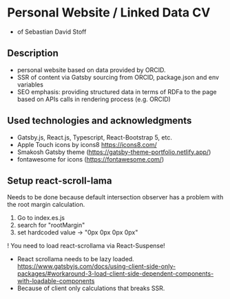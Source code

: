 

# Personal Website / Linked Data CV
- of Sebastian David Stoff


## Description
- personal website based on data provided by ORCID.
- SSR of content via Gatsby sourcing from ORCID, package.json and env variables
- SEO emphasis: providing structured data in terms of RDFa to the page based on APIs calls in rendering process (e.g. ORCID)


## Used technologies and acknowledgments
- Gatsby.js, React.js, Typescript, React-Bootstrap 5, etc.
- Apple Touch icons by icons8 https://icons8.com/
- Smakosh Gatsby theme (https://gatsby-theme-portfolio.netlify.app/)
- fontawesome for icons (https://fontawesome.com/)


## Setup react-scroll-lama

Needs to be done because default intersection observer has a problem with the root margin calculation.

1. Go to index.es.js
2. search for "rootMargin"
3. set hardcoded value -> "0px 0px 0px 0px"


! You need to load react-scrollama via React-Suspense!
* React scrollama needs to be lazy loaded. https://www.gatsbyjs.com/docs/using-client-side-only-packages/#workaround-3-load-client-side-dependent-components-with-loadable-components
 * Because of client only calculations that breaks SSR.